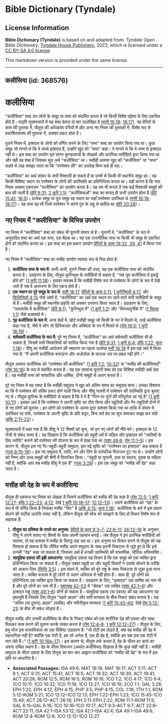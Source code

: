 # Bible Dictionary (Tyndale)

## License Information

**Bible Dictionary (Tyndale)** is based on and adapted from: _Tyndale Open Bible Dictionary_, [Tyndale House Publishers](https://tyndaleopenresources.com/), 2023, which is licensed under a [CC BY-SA 4.0 license](https://creativecommons.org/licenses/by-sa/4.0/legalcode.en).

This markdown version is provided under the same license.



--------------------------------

## कलीसिया (id: 368576)

कलीसिया
=======

"कलीसिया" शब्द उन लोगों के समूह या सभा को संदर्भित करता है जो किसी विशेष उद्देश्य के लिए एकत्रित होते हैं। यद्यपि सुसमाचारों में यह शब्द केवल दो बार उल्लेखित है ([मत्ती 16:18](https://ref.ly/Matt16:18); [18:17](https://ref.ly/Matt18:17)), यह प्रेरितों के काम की पुस्तक में, पौलुस की अधिकांश पत्रियों में और अन्य नए नियम की पुस्तकों में, विशेष रूप से प्रकाशितवाक्य की पुस्तक में, अक्सर प्रकट होता है।

पुराने नियम में, इस्राएल के लोगों को वर्णित करने के लिए "सभा" शब्द का उपयोग किया गया था। कुछ समूह जो मानते थे कि वे सच्चे इस्राएल हैं, उन्होंने खुद को "सभा" कहा। वे मानते थे कि वे जन्म से इस्राएल नहीं थे। इस शब्द का उपयोग मृत सागर कुण्डलपत्रों के लेखकों और प्रारंभिक मसीहियों द्वारा किया गया था और यही वह शब्द है जिसका मूल अर्थ "कलीसिया" था। मसीही अक्सर खुद को "कलीसिया" या "सभा" कहते थे (यह समझा जाता था कि "परमेश्वर की" का उल्लेख बिना कहे ही था)।

"कलीसिया" का अर्थ संसार के सभी विश्वासी हो सकते हैं या उनमें से किसी भी स्थानीय समूह का। यह किसी विशिष्ट स्थान पर परमेश्वर के लोगों की उपस्थिति का प्रतिनिधित्व करता था। यही कारण है कि नया नियम अक्सर एकवचन "कलीसिया" का उपयोग करता है। यह तब भी करता है जब कई विश्वासी समूहों की बात की जाती है ([प्रेरि 9:31](https://ref.ly/Acts9:31); [2 कुरि 1:1](https://ref.ly/2Cor1:1)); "कलीसियाओं" शब्द का शायद ही कभी उपयोग होता है ([प्रेरि 15:41](https://ref.ly/Acts15:41); [16:5](https://ref.ly/Acts16:5))। प्रत्येक समूह या पूरा समूह वह स्थान था जहाँ परमेश्वर उपस्थित थे ([मत्ती 16:18](https://ref.ly/Matt16:18); [18:17](https://ref.ly/Matt18:17))। यह सभा वह थी जिसे परमेश्वर ने अपने पुत्र के लहू से खरीदा था ([प्रेरि 20:28](https://ref.ly/Acts20:28))। 

नए नियम में "कलीसिया" के विभिन्न उपयोग
--------------------------------------

नए नियम में "कलीसिया" शब्द का संबंध भी यूनानी संसार से है। यूनानी में, "कलीसिया" के रूप में अनुवादित शब्द का अर्थ एक सभा, एक बैठक था। यह एक राजनीतिक सभा या किसी भी समूह के एकत्रित होने को संदर्भित करता था। इस शब्द का इस प्रकार उपयोग [प्रेरितों के काम 19:32, 39, 41](https://ref.ly/Acts19:32,Acts19:39,Acts19:41) में किया गया है।

नए नियम में "कलीसिया" शब्द का मसीह उपयोग व्यापक रूप से भिन्न होता है:

1. **कलीसिया सभा के रूप में:** कभी\-कभी, पुराने नियम की तरह, यह एक कलीसिया सभा को संदर्भित करता है। उदाहरण के लिए, पौलुस कुरिन्थुस के मसीहियों से कहता है, “जब तुम कलीसिया में इकट्ठे होते हो” ([1 कुरि 11:18](https://ref.ly/1Cor11:18))। इसका मतलब है कि मसीही विशेष रूप से परमेश्वर के लोगों के रूप में देखे जाते हैं जब वे आराधना के लिए एकत्र होते हैं।
2. **एक स्थान पर पूरे समूह के रूप में:** [मत्ती 18:17](https://ref.ly/Matt18:17), [प्रेरितों के काम 5:11](https://ref.ly/Acts5:11), [1 कुरिन्थियों 4:17](https://ref.ly/1Cor4:17), और [फिलिप्पियों 4:15](https://ref.ly/Phil4:15) जैसे अंशों में, "कलीसिया" का अर्थ एक स्थान पर रहने वाले सभी मसीहियों के समूह से है। मसीही समूह की स्थानीय प्रकृति को अक्सर उजागर किया जाता है। उदाहरण के लिए, "यरूशलेम में कलीसिया" ([प्रेरि 8:1](https://ref.ly/Acts8:1)), "कुरिन्थुस में" ([1 कुरि 1:2](https://ref.ly/1Cor1:2)) और "थिस्सलुनीके में" ([1 थिस्स 1:1](https://ref.ly/1Thess1:1)) जैसे वाक्यांशों में।
3. **गृह कलीसिया के रूप में:** अन्य ग्रंथों में, छोटे मसीही समूह जो किसी के घर में मिलते थे, उन्हें कलीसिया कहा गया है, जैसे वे लोग जो प्रिस्किल्ला और अक्विला के घर में मिलते थे ([रोम 16:5](https://ref.ly/Rom16:5); [1 कुरि 16:19](https://ref.ly/1Cor16:19))।
4. **सर्वव्यापी कलीसिया के रूप में:** पुरे नए नियम में, "कलीसिया" का अर्थ सर्वव्यापी कलीसिया भी हो सकता है, जिसमें सभी विश्वासियों को शामिल किया गया है ([प्रेरि 9:31](https://ref.ly/Acts9:31); [1 कुरि 6:4](https://ref.ly/1Cor6:4); [इफि 1:22](https://ref.ly/Eph1:22); [कुल 1:18](https://ref.ly/Col1:18))। यीशु का मसीही आंदोलन की स्थापना का पहला उल्लेख [मत्ती 16:18](https://ref.ly/Matt16:18) में इस बड़े अर्थ में किया गया है: “मैं अपनी कलीसिया बनाऊंगा और अधोलोक के फाटक उस पर प्रबल नहीं होंगे।”

पौलुस अक्सर कलीसिया को "परमेश्वर की कलीसिया" ([1 कुरि 1:2](https://ref.ly/1Cor1:2); [10:32](https://ref.ly/1Cor10:32)) या "मसीह की कलीसियाएँ" ([रोम 16:16](https://ref.ly/Rom16:16)) के रूप में संदर्भित करता है। यह एक सामान्य यूनानी शब्द को एक विशिष्ट मसीही अर्थ देता है। यह मसीही सभा को सांसारिक और धार्मिक, दोनों समूहों से अलग करता है।

पूरे नए नियम में यह स्पष्ट है कि मसीही समुदाय ने खुद को अंतिम समय का समुदाय माना। उनका विश्वास था कि वे परमेश्वर की अंतिम प्रकट होने वाली क्रिया और यीशु नासरी में परमेश्वर की उपस्थिति द्वारा बुलाए गए थे। पौलुस कुरिन्थ के मसीहियों से कहता है कि वे वे हैं “जिन पर युगों की परिपूर्णता आ गई है” ([1 कुरि 10:11](https://ref.ly/1Cor10:11))। इसका अर्थ है कि परमेश्वर ने अपनी सृष्टि का दौरा किया और यहूदियों और गैर\-यहूदियों दोनों में से नए लोगों को बुलाया। इन लोगों को परमेश्वर के आत्मा द्वारा सशक्त किया गया था ताकि वे संसार में उपस्थित रह सकें, परमेश्वर के अपनी सृष्टि के प्रति कट्टर, बिना शर्त प्रेम का शुभ समाचार साझा कर सकें ([इफि 2:11–22](https://ref.ly/Eph2:11-Eph2:22))।

सुसमाचारों में कहा गया है कि यीशु ने 12 शिष्यों को चुना, जो इन नए लोगों की नींव बने। इस्राएल के 12 गोत्रों से संबंध स्पष्ट है। यह दिखाता है कि कलीसिया को यहूदी धर्म में जड़ित और इस्राएल को "जातियों के लिए ज्योति" बनाने की परमेश्वर की योजना के रूप में देखा गया था ([यशा 49:6](https://ref.ly/Isa49:6); [रोम 11:1–5](https://ref.ly/Rom11:1-Rom11:5))। इस कारण से, पौलुस इस नए गैर\-यहूदी\-यहूदी समुदाय, इस नई सृष्टि को "परमेश्वर का इस्राएल" कह सकता है ([गला 6:15–16](https://ref.ly/Gal6:15-Gal6:16))। इस नए समुदाय में, जाति, वर्ग और लिंग के पारंपरिक विभाजन टूट गए थे। उन्होंने लोगों को निम्न और उच्च समूहों की श्रेणी में विभाजित किया। "यहूदी या यूनानी, दास या स्वतंत्र, पुरूष या महिला नहीं है, क्योंकि आप सब मसीह यीशु में एक हैं" ([गला 3:28](https://ref.ly/Gal3:28))। इस एक समूह को "मसीह की देह" कहा जाता है।

मसीह की देह के रूप में कलीसिया
------------------------------

पौलुस ही एकमात्र नए नियम का लेखक है जिसने कलीसिया को मसीह की देह कहा है ([रोम 12:5](https://ref.ly/Rom12:5); [1 कुरि 12:27](https://ref.ly/1Cor12:27); [इफि 1:22–23](https://ref.ly/Eph1:22-Eph1:23); [4:12](https://ref.ly/Eph4:12); देखें [1 कुरि 10:16–17](https://ref.ly/1Cor10:16-1Cor10:17); [12:12–13](https://ref.ly/1Cor12:12-1Cor12:13))। उसने कलीसिया को "देह" के रूप में भी वर्णित किया है जिसका मसीह "सिर" है ([इफि 4:15](https://ref.ly/Eph4:15); [कुल 1:18](https://ref.ly/Col1:18)). कलीसिया के बारे में इस प्रकार बोलने की सटीक उत्पत्ति स्पष्ट नहीं है, लेकिन पौलुस की सोच को समझने के लिए दो विचार विशेष रूप से सहायक हैं:

1. **पौलुस का दमिश्क के रास्ते का अनुभव:** [प्रेरितों के काम 9:3–7](https://ref.ly/Acts9:3-Acts9:7); [22:6–11](https://ref.ly/Acts22:6-Acts22:11); [26:12–18](https://ref.ly/Acts26:12-Acts26:18) के अनुसार, यीशु ने अपने सताए गए शिष्यों के साथ अपनी पहचान बनाई। जब पौलुस ने इन प्रारंभिक मसीहियों को सताया, तो वह वास्तव में मसीह के विरुद्ध लड़ रहा था। इस अनुभव पर विचार करने से पौलुस को यह विश्वास हो सकता है कि जीवित मसीह अपने समुदाय के साथ इतनी निकटता से जुड़े हुए थे कि इसे उनकी "देह" कहा जा सकता है, जिसका अर्थ है उनकी उपस्थिति की वास्तविक, भौतिक अभिव्यक्ति।
2. **सामूहिक एकता की इब्री अवधारणा:** सामूहिक एकता यह विचार है कि एक समूह को एक व्यक्ति द्वारा प्रतिनिधित्व किया जा सकता है। पौलुस पक्का यहूदी था और यहूदी विचारों ने उसके सोचने के तरीके को आकार दिया ([फिलि 3:5](https://ref.ly/Phil3:5))। इस संदर्भ में, व्यक्ति को पूरे राष्ट्र के साथ निकटता से जुड़ा हुआ माना जाता है। व्यक्ति वास्तव में पूरे लोगों से अलग अस्तित्व में नहीं होता है। साथ ही, पूरे लोगों का प्रतिनिधित्व एक व्यक्ति द्वारा किया जा सकता है। उदाहरण के लिए, "इस्राएल" एक व्यक्ति का नाम भी है और पूरे लोगों का नाम भी है। [यशायाह 42–53](https://ref.ly/Isa42:1-Isa53:12) में "सेवक" एक व्यक्ति ([यशा 42:1–4](https://ref.ly/Isa42:1-Isa42:4)) और इस्राएल राष्ट्र ([यशा 49:1–6](https://ref.ly/Isa49:1-Isa49:6)) दोनों हो सकता है। सामूहिक एकता (या एकता) की यह अवधारणा वह पृष्ठभूमि है जिसके लिए पौलुस "पहले आदम" और पापी मानवता के बीच निकट संबंध बनाता है। यह "अंतिम (या दूसरा) आदम" (मसीह) और नवीनीकृत मानवता ([1 कुरि 15:45–49](https://ref.ly/1Cor15:45-1Cor15:49); देखें [रोम 5:12–21](https://ref.ly/Rom5:12-Rom5:21)) के बीच भी संबंध जोड़ता है।

पौलुस मसीह और उनकी कलीसिया के बीच के निकट संबंध को एक शारीरिक देह की एकता और साथ मिलकर काम करने की तुलना करके व्यक्त करता है ([रोम 12:4–8](https://ref.ly/Rom12:4-Rom12:8); [1 कुरि 12:12–27](https://ref.ly/1Cor12:12-1Cor12:27))। पौलुस के लिए, प्रभु भोज इस वास्तविकता का एक विशिष्ट उदाहरण है: “जो रोटी हम तोड़ते हैं, क्या वह मसीह की देह में सहभागिता नहीं है? क्योंकि एक रोटी है, हम जो अनेक हैं, एक ही देह हैं; क्योंकि हम सब उस एक रोटी में भाग लेते हैं।” ([1 कुरि 10:16b–17](https://ref.ly/1Cor10:16-1Cor10:17))। इस कारण से, पौलुस तर्क करता है, देह के भीतर हर कार्य का अपना उचित स्थान है। देह के भीतर विभाजन (अर्थात कलीसिया) दिखाता है कि कुछ सही नहीं है। मसीही समुदाय के भीतर एकता के लिए पौलुस का बार\-बार आह्वान कलीसिया को “मसीह की देह” के रूप में इस छवि पर आधारित है।

* **Associated Passages:** ISA 49:6; MAT 16:18; MAT 18:17; ACT 5:11; ACT 8:1; ACT 9:31; ACT 15:41; ACT 16:5; ACT 19:32; ACT 19:39; ACT 19:41; ACT 20:28; ROM 12:5; ROM 16:5; ROM 16:16; 1CO 1:2; 1CO 4:17; 1CO 6:4; 1CO 10:11; 1CO 10:32; 1CO 11:18; 1CO 12:27; 1CO 16:19; 2CO 1:1; GAL 3:28; EPH 1:22; EPH 4:12; EPH 4:15; PHP 3:5; PHP 4:15; COL 1:18; 1TH 1:1; ROM 5:12–ROM 5:21; 1CO 12:12–1CO 12:13; EPH 1:22–EPH 1:23; 1CO 15:45–1CO 15:49; ACT 26:12–ACT 26:18; EPH 2:11–EPH 2:22; ROM 11:1–ROM 11:5; GAL 6:15–GAL 6:16; 1CO 10:16–1CO 10:17; ACT 9:3–ACT 9:7; ACT 22:6–ACT 22:11; ISA 42:1–ISA 53:12; ISA 42:1–ISA 42:4; ISA 49:1–ISA 49:6; ROM 12:4–ROM 12:8; 1CO 12:12–1CO 12:27

